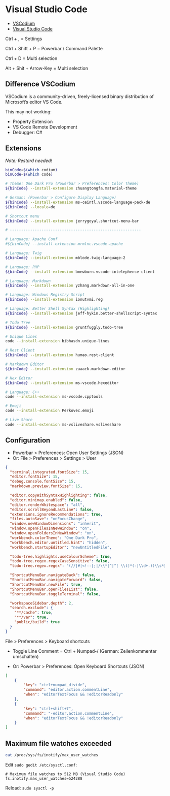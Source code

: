 # Visual Studio Code

* [VSCodium](https://vscodium.com/)
* [Visual Studio Code](https://code.visualstudio.com/)

Ctrl + , = Settings

Ctrl + Shift + P = Powerbar / Command Palette

Ctrl + D = Multi selection

Alt + Shit + Arrow-Key = Multi selection

## Difference VSCodium

VSCodium is a community-driven, freely-licensed binary distribution of Microsoft’s editor VS Code.

This may not working:

* Property Extension
* VS Code Remote Development
* Debugger: C#

## Extensions

*Note: Restard needed!*

```bash
binCode=$(which codium)
binCode=$(which code)

# Theme: One Dark Pro (Powerbar > Preferences: Color Theme)
${binCode} --install-extension zhuangtongfa.material-theme

# German: (Powerbar > Configure Display Language)
${binCode} --install-extension ms-ceintl.vscode-language-pack-de
${binCode} --locale=de

# Shortcut menu
${binCode} --install-extension jerrygoyal.shortcut-menu-bar

# ----------------------------------------------------------

# Language: Apache Conf
#${binCode} --install-extension mrmlnc.vscode-apache

# Language: Twig
${binCode} --install-extension mblode.twig-language-2

# Language: PHP
${binCode} --install-extension bmewburn.vscode-intelephense-client

# Language: Markdown
${binCode} --install-extension yzhang.markdown-all-in-one

# Language: Windows Registry Script
${binCode} --install-extension ionutvmi.reg

# Language: Better Shell Syntax (Highlighting)
${binCode} --install-extension jeff-hykin.better-shellscript-syntax

# Todo Tree
${binCode} --install-extension gruntfuggly.todo-tree

# Unique Lines
code --install-extension bibhasdn.unique-lines

# Rest Client
${binCode} --install-extension humao.rest-client

# Markdown Editor
${binCode} --install-extension zaaack.markdown-editor

# Hex Editor
${binCode} --install-extension ms-vscode.hexeditor

# Language: C++
code --install-extension ms-vscode.cpptools

# Emoji
code --install-extension Perkovec.emoji

# Live Share
code --install-extension ms-vsliveshare.vsliveshare
```

## Configuration

* Powerbar > Preferences: Open User Settings (JSON)
* Or: File > Preferences > Settings > User

```json
{
  "terminal.integrated.fontSize": 15,
  "editor.fontSize": 15,
  "debug.console.fontSize": 15,
  "markdown.preview.fontSize": 15,

  "editor.copyWithSyntaxHighlighting": false,
  "editor.minimap.enabled": false,
  "editor.renderWhitespace": "all",
  "editor.scrollBeyondLastLine": false,
  "extensions.ignoreRecommendations": true,
  "files.autoSave": "onFocusChange",
  "window.newWindowDimensions": "inherit",
  "window.openFilesInNewWindow": "on",
  "window.openFoldersInNewWindow": "on",
  "workbench.colorTheme": "One Dark Pro",
  "workbench.editor.untitled.hint": "hidden",
  "workbench.startupEditor": "newUntitledFile",

  "todo-tree.highlights.useColourScheme": true,
  "todo-tree.regex.regexCaseSensitive": false,
  "todo-tree.regex.regex": "(//|#|<!--|;|/\\*|^|^[ \\t]*(-|\\d+.))\\s*@?($TAGS)",

  "ShortcutMenuBar.navigateBack": false,
  "ShortcutMenuBar.navigateForward": false,
  "ShortcutMenuBar.newFile": true,
  "ShortcutMenuBar.openFilesList": false,
  "ShortcutMenuBar.toggleTerminal": false,

  "workspaceSidebar.depth": 2,
  "search.exclude": {
    "**/cache": true,
    "**/var": true,
    "public/build": true
  }
}
```

File > Preferences > Keyboard shortcuts

* Toggle Line Comment = Ctrl + Numpad-/ (German: Zeilenkommentar umschalten)

* Or: Powerbar > Preferences: Open Keyboard Shortcuts (JSON)

```json
[
    {
        "key": "ctrl+numpad_divide",
        "command": "editor.action.commentLine",
        "when": "editorTextFocus && !editorReadonly"
    },
    {
        "key": "ctrl+shift+7",
        "command": "-editor.action.commentLine",
        "when": "editorTextFocus && !editorReadonly"
    }
]
```

## Maximum file watches exceeded

```bash
cat /proc/sys/fs/inotify/max_user_watches
```

Edit `sudo gedit /etc/sysctl.conf`:

```text
# Maximum file watches to 512 MB (Visual Studio Code)
fs.inotify.max_user_watches=524288
```

Reload: `sudo sysctl -p`
